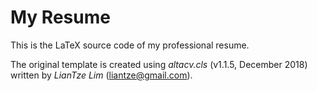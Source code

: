 # My Resume

This is the LaTeX source code of my professional resume. 

The original template is created using *altacv.cls* (v1.1.5, December 2018) written by *LianTze Lim* (liantze@gmail.com).
